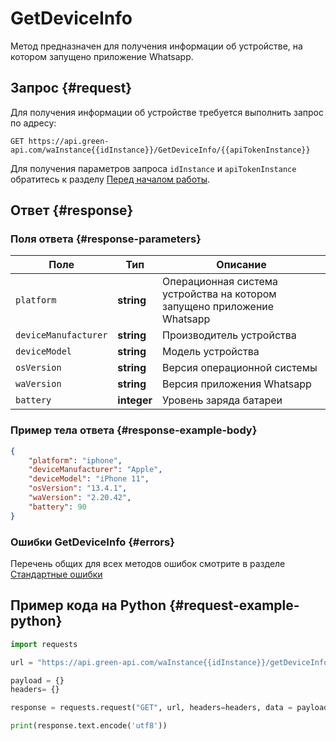 # GetDeviceInfo

Метод предназначен для получения информации об устройстве, на котором запущено приложение Whatsapp.

## Запрос {#request}

Для получения информации об устройстве требуется выполнить запрос по адресу:
```
GET https://api.green-api.com/waInstance{{idInstance}}/GetDeviceInfo/{{apiTokenInstance}}
```

Для получения параметров запроса `idInstance` и `apiTokenInstance` обратитесь к разделу [Перед началом работы](/before-start#parameters).

## Ответ {#response}

### Поля ответа {#response-parameters}

Поле | Тип |  Описание
----- | ----- | ----- 
`platform` | **string** | Операционная система устройства на котором запущено приложение Whatsapp
`deviceManufacturer` | **string** | Производитель устройства
`deviceModel` | **string** | Модель устройства
`osVersion` | **string** | Версия операционной системы
`waVersion` | **string** | Версия приложения Whatsapp
`battery` | **integer** | Уровень заряда батареи

### Пример тела ответа {#response-example-body}

```json
{
    "platform": "iphone",
    "deviceManufacturer": "Apple",
    "deviceModel": "iPhone 11",
    "osVersion": "13.4.1",
    "waVersion": "2.20.42",
    "battery": 90
}
```

### Ошибки GetDeviceInfo {#errors}

Перечень общих для всех методов ошибок смотрите в разделе [Стандартные ошибки](/api/common-errors)

## Пример кода на Python  {#request-example-python}

```python
import requests

url = "https://api.green-api.com/waInstance{{idInstance}}/getDeviceInfo/{{apiTokenInstance}}"

payload = {}
headers= {}

response = requests.request("GET", url, headers=headers, data = payload)

print(response.text.encode('utf8'))
```
